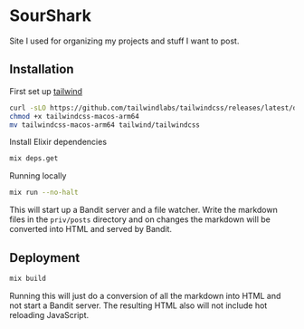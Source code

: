 # SourShark

Site I used for organizing my projects and stuff I want to post.

## Installation

First set up [tailwind](https://tailwindcss.com/blog/standalone-cli)

```bash
curl -sLO https://github.com/tailwindlabs/tailwindcss/releases/latest/download/tailwindcss-macos-arm64
chmod +x tailwindcss-macos-arm64
mv tailwindcss-macos-arm64 tailwind/tailwindcss
```

Install Elixir dependencies

```bash
mix deps.get
```

Running locally

```bash
mix run --no-halt
```

This will start up a Bandit server and a file watcher. Write the markdown files in the `priv/posts` directory and on changes the markdown will be converted into HTML and served by Bandit.

## Deployment

```bash
mix build
```

Running this will just do a conversion of all the markdown into HTML and not start a Bandit server. The resulting HTML also will not include hot reloading JavaScript.